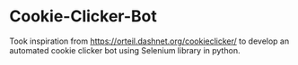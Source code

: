 # Cookie-Clicker-Bot
Took inspiration from https://orteil.dashnet.org/cookieclicker/ to develop an automated cookie clicker bot using Selenium library in python.
